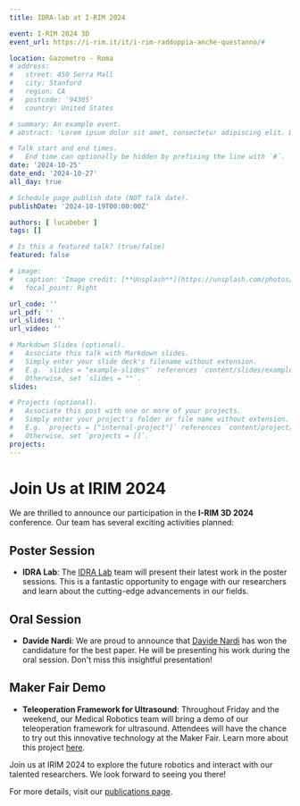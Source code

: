 ```yaml
---
title: IDRA-lab at I-RIM 2024

event: I-RIM 2024 3D
event_url: https://i-rim.it/it/i-rim-raddoppia-anche-questanno/#

location: Gazometro - Roma
# address:
#   street: 450 Serra Mall
#   city: Stanford
#   region: CA
#   postcode: '94305'
#   country: United States

# summary: An example event.
# abstract: 'Lorem ipsum dolor sit amet, consectetur adipiscing elit. Duis posuere tellusac convallis placerat. Proin tincidunt magna sed ex sollicitudin condimentum. Sed ac faucibus dolor, scelerisque sollicitudin nisi. Cras purus urna, suscipit quis sapien eu, pulvinar tempor diam.'

# Talk start and end times.
#   End time can optionally be hidden by prefixing the line with `#`.
date: '2024-10-25'
date_end: '2024-10-27'
all_day: true

# Schedule page publish date (NOT talk date).
publishDate: '2024-10-19T00:00:00Z'

authors: [ lucabeber ]
tags: []

# Is this a featured talk? (true/false)
featured: false

# image:
#   caption: 'Image credit: [**Unsplash**](https://unsplash.com/photos/bzdhc5b3Bxs)'
#   focal_point: Right

url_code: ''
url_pdf: ''
url_slides: ''
url_video: ''

# Markdown Slides (optional).
#   Associate this talk with Markdown slides.
#   Simply enter your slide deck's filename without extension.
#   E.g. `slides = "example-slides"` references `content/slides/example-slides.md`.
#   Otherwise, set `slides = ""`.
slides:

# Projects (optional).
#   Associate this post with one or more of your projects.
#   Simply enter your project's folder or file name without extension.
#   E.g. `projects = ["internal-project"]` references `content/project/deep-learning/index.md`.
#   Otherwise, set `projects = []`.
projects:
---
```


# Join Us at IRIM 2024

We are thrilled to announce our participation in the **I-RIM 3D 2024** conference. Our team has several exciting activities planned:

## Poster Session

- **IDRA Lab**: The [IDRA Lab](content/project/idra-lab/index.md) team will present their latest work in the poster sessions. This is a fantastic opportunity to engage with our researchers and learn about the cutting-edge advancements in our fields.

## Oral Session

- **Davide Nardi**: We are proud to announce that [Davide Nardi](content/authors/davidenardi/_index.md) has won the candidature for the best paper. He will be presenting his work during the oral session. Don't miss this insightful presentation!

## Maker Fair Demo

- **Teleoperation Framework for Ultrasound**: Throughout Friday and the weekend, our Medical Robotics team will bring a demo of our teleoperation framework for ultrasound. Attendees will have the chance to try out this innovative technology at the Maker Fair. Learn more about this project [here](content/project/teleoperation-ultrasound/index.md).

Join us at IRIM 2024 to explore the future robotics and interact with our talented researchers. We look forward to seeing you there!

For more details, visit our [publications page](content/publication/).
